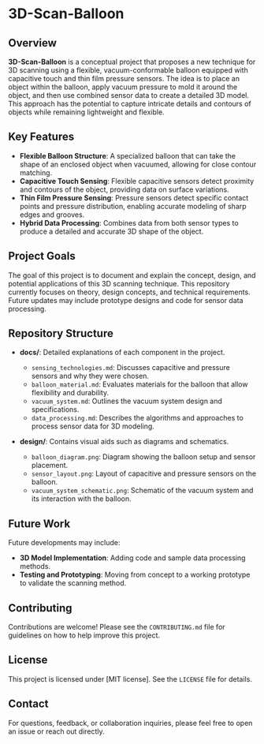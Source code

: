 # 3D-Scan-Balloon

## Overview
**3D-Scan-Balloon** is a conceptual project that proposes a new technique for 3D scanning using a flexible, vacuum-conformable balloon equipped with capacitive touch and thin film pressure sensors. The idea is to place an object within the balloon, apply vacuum pressure to mold it around the object, and then use combined sensor data to create a detailed 3D model. This approach has the potential to capture intricate details and contours of objects while remaining lightweight and flexible.

## Key Features
- **Flexible Balloon Structure**: A specialized balloon that can take the shape of an enclosed object when vacuumed, allowing for close contour matching.
- **Capacitive Touch Sensing**: Flexible capacitive sensors detect proximity and contours of the object, providing data on surface variations.
- **Thin Film Pressure Sensing**: Pressure sensors detect specific contact points and pressure distribution, enabling accurate modeling of sharp edges and grooves.
- **Hybrid Data Processing**: Combines data from both sensor types to produce a detailed and accurate 3D shape of the object.

## Project Goals
The goal of this project is to document and explain the concept, design, and potential applications of this 3D scanning technique. This repository currently focuses on theory, design concepts, and technical requirements. Future updates may include prototype designs and code for sensor data processing.

## Repository Structure
- **docs/**: Detailed explanations of each component in the project.
  - `sensing_technologies.md`: Discusses capacitive and pressure sensors and why they were chosen.
  - `balloon_material.md`: Evaluates materials for the balloon that allow flexibility and durability.
  - `vacuum_system.md`: Outlines the vacuum system design and specifications.
  - `data_processing.md`: Describes the algorithms and approaches to process sensor data for 3D modeling.

- **design/**: Contains visual aids such as diagrams and schematics.
  - `balloon_diagram.png`: Diagram showing the balloon setup and sensor placement.
  - `sensor_layout.png`: Layout of capacitive and pressure sensors on the balloon.
  - `vacuum_system_schematic.png`: Schematic of the vacuum system and its interaction with the balloon.

## Future Work
Future developments may include:
- **3D Model Implementation**: Adding code and sample data processing methods.
- **Testing and Prototyping**: Moving from concept to a working prototype to validate the scanning method.

## Contributing
Contributions are welcome! Please see the `CONTRIBUTING.md` file for guidelines on how to help improve this project.

## License
This project is licensed under [MIT license]. See the `LICENSE` file for details.

## Contact
For questions, feedback, or collaboration inquiries, please feel free to open an issue or reach out directly.

